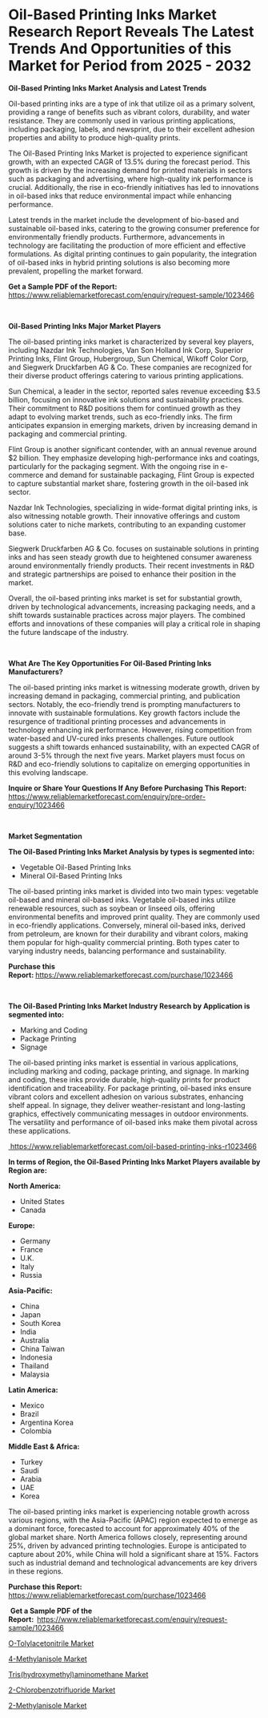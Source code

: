 <p><h1>Oil-Based Printing Inks Market Research Report Reveals The Latest Trends And Opportunities of this Market for Period from 2025 - 2032</h1></p><p><strong>Oil-Based Printing Inks Market Analysis and Latest Trends</strong></p>
<p><p>Oil-based printing inks are a type of ink that utilize oil as a primary solvent, providing a range of benefits such as vibrant colors, durability, and water resistance. They are commonly used in various printing applications, including packaging, labels, and newsprint, due to their excellent adhesion properties and ability to produce high-quality prints.</p><p>The Oil-Based Printing Inks Market is projected to experience significant growth, with an expected CAGR of 13.5% during the forecast period. This growth is driven by the increasing demand for printed materials in sectors such as packaging and advertising, where high-quality ink performance is crucial. Additionally, the rise in eco-friendly initiatives has led to innovations in oil-based inks that reduce environmental impact while enhancing performance.</p><p>Latest trends in the market include the development of bio-based and sustainable oil-based inks, catering to the growing consumer preference for environmentally friendly products. Furthermore, advancements in technology are facilitating the production of more efficient and effective formulations. As digital printing continues to gain popularity, the integration of oil-based inks in hybrid printing solutions is also becoming more prevalent, propelling the market forward.</p></p>
<p><strong>Get a Sample PDF of the Report:&nbsp;</strong> <a href="https://www.reliablemarketforecast.com/enquiry/request-sample/1023466?utm_campaign=1833&utm_medium=2&utm_source=Github&utm_content=ia&utm_term=02042025&utm_id=oil-based-printing-inks">https://www.reliablemarketforecast.com/enquiry/request-sample/1023466</a></p>
<p>&nbsp;</p>
<p><strong>Oil-Based Printing Inks Major Market Players</strong></p>
<p><p>The oil-based printing inks market is characterized by several key players, including Nazdar Ink Technologies, Van Son Holland Ink Corp, Superior Printing Inks, Flint Group, Hubergroup, Sun Chemical, Wikoff Color Corp, and Siegwerk Druckfarben AG & Co. These companies are recognized for their diverse product offerings catering to various printing applications.</p><p>Sun Chemical, a leader in the sector, reported sales revenue exceeding $3.5 billion, focusing on innovative ink solutions and sustainability practices. Their commitment to R&D positions them for continued growth as they adapt to evolving market trends, such as eco-friendly inks. The firm anticipates expansion in emerging markets, driven by increasing demand in packaging and commercial printing.</p><p>Flint Group is another significant contender, with an annual revenue around $2 billion. They emphasize developing high-performance inks and coatings, particularly for the packaging segment. With the ongoing rise in e-commerce and demand for sustainable packaging, Flint Group is expected to capture substantial market share, fostering growth in the oil-based ink sector.</p><p>Nazdar Ink Technologies, specializing in wide-format digital printing inks, is also witnessing notable growth. Their innovative offerings and custom solutions cater to niche markets, contributing to an expanding customer base.</p><p>Siegwerk Druckfarben AG & Co. focuses on sustainable solutions in printing inks and has seen steady growth due to heightened consumer awareness around environmentally friendly products. Their recent investments in R&D and strategic partnerships are poised to enhance their position in the market.</p><p>Overall, the oil-based printing inks market is set for substantial growth, driven by technological advancements, increasing packaging needs, and a shift towards sustainable practices across major players. The combined efforts and innovations of these companies will play a critical role in shaping the future landscape of the industry.</p></p>
<p>&nbsp;</p>
<p><strong>What Are The Key Opportunities For Oil-Based Printing Inks Manufacturers?</strong></p>
<p><p>The oil-based printing inks market is witnessing moderate growth, driven by increasing demand in packaging, commercial printing, and publication sectors. Notably, the eco-friendly trend is prompting manufacturers to innovate with sustainable formulations. Key growth factors include the resurgence of traditional printing processes and advancements in technology enhancing ink performance. However, rising competition from water-based and UV-cured inks presents challenges. Future outlook suggests a shift towards enhanced sustainability, with an expected CAGR of around 3-5% through the next five years. Market players must focus on R&D and eco-friendly solutions to capitalize on emerging opportunities in this evolving landscape.</p></p>
<p><strong>Inquire or Share Your Questions If Any Before Purchasing This Report:</strong> <a href="https://www.reliablemarketforecast.com/enquiry/pre-order-enquiry/1023466?utm_campaign=1833&utm_medium=2&utm_source=Github&utm_content=ia&utm_term=02042025&utm_id=oil-based-printing-inks">https://www.reliablemarketforecast.com/enquiry/pre-order-enquiry/1023466</a></p>
<p>&nbsp;</p>
<p><strong>Market Segmentation</strong></p>
<p><strong>The Oil-Based Printing Inks Market Analysis by types is segmented into:</strong></p>
<p><ul><li>Vegetable Oil-Based Printing Inks</li><li>Mineral Oil-Based Printing Inks</li></ul></p>
<p><p>The oil-based printing inks market is divided into two main types: vegetable oil-based and mineral oil-based inks. Vegetable oil-based inks utilize renewable resources, such as soybean or linseed oils, offering environmental benefits and improved print quality. They are commonly used in eco-friendly applications. Conversely, mineral oil-based inks, derived from petroleum, are known for their durability and vibrant colors, making them popular for high-quality commercial printing. Both types cater to varying industry needs, balancing performance and sustainability.</p></p>
<p><strong>Purchase this Report:&nbsp;</strong><a href="https://www.reliablemarketforecast.com/purchase/1023466?utm_campaign=1833&utm_medium=2&utm_source=Github&utm_content=ia&utm_term=02042025&utm_id=oil-based-printing-inks">https://www.reliablemarketforecast.com/purchase/1023466</a></p>
<p>&nbsp;</p>
<p><strong>The Oil-Based Printing Inks Market Industry Research by Application is segmented into:</strong></p>
<p><ul><li>Marking and Coding</li><li>Package Printing</li><li>Signage</li></ul></p>
<p><p>The oil-based printing inks market is essential in various applications, including marking and coding, package printing, and signage. In marking and coding, these inks provide durable, high-quality prints for product identification and traceability. For package printing, oil-based inks ensure vibrant colors and excellent adhesion on various substrates, enhancing shelf appeal. In signage, they deliver weather-resistant and long-lasting graphics, effectively communicating messages in outdoor environments. The versatility and performance of oil-based inks make them pivotal across these applications.</p></p>
<p><a href="https://www.reliablemarketforecast.com/oil-based-printing-inks-r1023466?utm_campaign=1833&utm_medium=2&utm_source=Github&utm_content=ia&utm_term=02042025&utm_id=oil-based-printing-inks">&nbsp;https://www.reliablemarketforecast.com/oil-based-printing-inks-r1023466</a></p>
<p><strong>In terms of Region, the Oil-Based Printing Inks Market Players available by Region are:</strong></p>
<p>
    <p> <strong> North America: </strong>
        <ul>
            <li>United States</li>
            <li>Canada</li>
        </ul>
        </p> 
    <p> <strong> Europe: </strong>
        <ul>
            <li>Germany</li>
            <li>France</li>
            <li>U.K.</li>
            <li>Italy</li>
            <li>Russia</li>
        </ul>
        </p> 
    <p> <strong> Asia-Pacific: </strong>
        <ul>
            <li>China</li>
            <li>Japan</li>
            <li>South Korea</li>
            <li>India</li>
            <li>Australia</li>
            <li>China Taiwan</li>
            <li>Indonesia</li>
            <li>Thailand</li>
            <li>Malaysia</li>
        </ul>
        </p> 
    <p> <strong> Latin America: </strong>
        <ul>
            <li>Mexico</li>
            <li>Brazil</li>
            <li>Argentina Korea</li>
            <li>Colombia</li>
        </ul>
        </p> 
    <p> <strong> Middle East & Africa: </strong>
        <ul>
            <li>Turkey</li>
            <li>Saudi</li>
            <li>Arabia</li>
            <li>UAE</li>
            <li>Korea</li>
        </ul>
    </p>
    </p>
<p><p>The oil-based printing inks market is experiencing notable growth across various regions, with the Asia-Pacific (APAC) region expected to emerge as a dominant force, forecasted to account for approximately 40% of the global market share. North America follows closely, representing around 25%, driven by advanced printing technologies. Europe is anticipated to capture about 20%, while China will hold a significant share at 15%. Factors such as industrial demand and technological advancements are key drivers in these regions.</p></p>
<p><strong>Purchase this Report: </strong><a href="https://www.reliablemarketforecast.com/purchase/1023466?utm_campaign=1833&utm_medium=2&utm_source=Github&utm_content=ia&utm_term=02042025&utm_id=oil-based-printing-inks">https://www.reliablemarketforecast.com/purchase/1023466</a></p>
<p>&nbsp;<strong>Get a Sample PDF of the Report:&nbsp;&nbsp;</strong><a href="https://www.reliablemarketforecast.com/enquiry/request-sample/1023466?utm_campaign=1833&utm_medium=2&utm_source=Github&utm_content=ia&utm_term=02042025&utm_id=oil-based-printing-inks">https://www.reliablemarketforecast.com/enquiry/request-sample/1023466</a></p>
<p><strong></strong></p>
<p><p><a href="https://github.com/nellygussisy/Market-Research-Report-List-1/blob/main/o-tolylacetonitrile-market.md?utm_campaign=1833&utm_medium=2&utm_source=Github&utm_content=ia&utm_term=02042025&utm_id=oil-based-printing-inks">O-Tolylacetonitrile Market</a></p><p><a href="https://github.com/dahcheeviola/Market-Research-Report-List-1/blob/main/4-methylanisole-market.md?utm_campaign=1833&utm_medium=2&utm_source=Github&utm_content=ia&utm_term=02042025&utm_id=oil-based-printing-inks">4-Methylanisole Market</a></p><p><a href="https://github.com/marrahcerpas05/Market-Research-Report-List-1/blob/main/trishydroxymethylaminomethane-market.md?utm_campaign=1833&utm_medium=2&utm_source=Github&utm_content=ia&utm_term=02042025&utm_id=oil-based-printing-inks">Tris(hydroxymethyl)aminomethane Market</a></p><p><a href="https://github.com/budenhanelfc/Market-Research-Report-List-1/blob/main/2-chlorobenzotrifluoride-market.md?utm_campaign=1833&utm_medium=2&utm_source=Github&utm_content=ia&utm_term=02042025&utm_id=oil-based-printing-inks">2-Chlorobenzotrifluoride Market</a></p><p><a href="https://github.com/cagleplittrw/Market-Research-Report-List-1/blob/main/2-methylanisole-market.md?utm_campaign=1833&utm_medium=2&utm_source=Github&utm_content=ia&utm_term=02042025&utm_id=oil-based-printing-inks">2-Methylanisole Market</a></p></p>